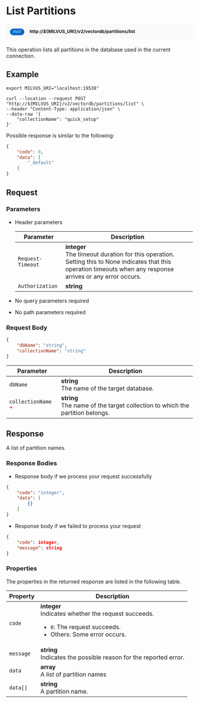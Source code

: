 # List Partitions

<div style="background: #f9f9f9; padding: 10px; border-radius: 5px; margin-bottom: 20px;">
    <div style="display: inline-block; background: #026aca; font-size: 0.6em; border-radius: 10px; color: #ffffff; padding: 0.3em 1em; line-height: 1.5em;">
        <span>POST</span>
    </div>
    <div style="display: inline-block; font-size: 0.85em; font-weight: 700; margin-left: 10px;">
        <span>http://${MILVUS_URI}/v2/vectordb/partitions/list</span>
    </div>
</div>

This operation lists all partitions in the database used in the current connection.

## Example

```shell
export MILVUS_URI="localhost:19530"

curl --location --request POST "http://${MILVUS_URI}/v2/vectordb/partitions/list" \
--header "Content-Type: application/json" \
--data-raw '{
    "collectionName": "quick_setup"
}'
```
Possible response is similar to the following:
```json
{
    "code": 0,
    "data": [
        "_default"
    ]
}
```

## Request

### Parameters

- Header parameters

    | Parameter        | Description                                                                               |
    |------------------|-------------------------------------------------------------------------------------------|
    | `Request-Timeout`  | **integer**<br/>The timeout duration for this operation.<br/>Setting this to None indicates that this operation timeouts when any response arrives or any error occurs.|
    | `Authorization`  | **string**<br/>|

- No query parameters required

- No path parameters required

### Request Body

```json
{
    "dbName": "string",
    "collectionName": "string"
}
```

| Parameter        | Description                                                                               |
|------------------|-------------------------------------------------------------------------------------------|
| `dbName`  | __string__<br/>The name of the target database.  |
| `collectionName` <span style="color:red">*</span> | __string__<br/>The name of the target collection to which the partition belongs.  |

## Response

A list of partition names.

### Response Bodies

- Response body if we process your request successfully

```json
{
    "code": "integer",
    "data": [
        {}
    ]
}
```

- Response body if we failed to process your request

```json
{
    "code": integer,
    "message": string
}
```

### Properties

The properties in the returned response are listed in the following table.

| Property | Description                                                                                                                                 |
|----------|---------------------------------------------------------------------------------------------------------------------------------------------|
| `code`   | __integer__<br/>Indicates whether the request succeeds.<br/><ul><li>`0`: The request succeeds.</li><li>Others: Some error occurs.</li></ul> |
| `message`  | __string__<br/>Indicates the possible reason for the reported error. |
| `data` | __array__<br/>A list of partition names |
| `data[]`  | __string__<br/>A partition name.  |
